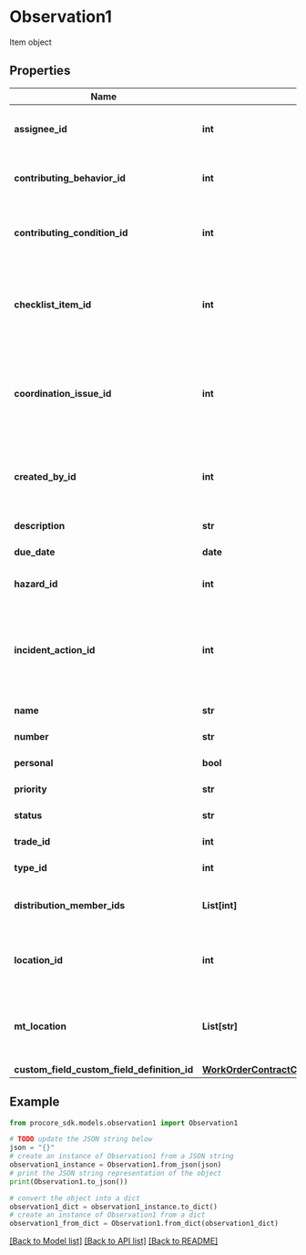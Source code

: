 # Observation1

Item object

## Properties

Name | Type | Description | Notes
------------ | ------------- | ------------- | -------------
**assignee_id** | **int** | The ID of the User that will be assigned to the Observation Item | [optional] 
**contributing_behavior_id** | **int** | The ID of the Contributing Behavior associated to the Observation Item | [optional] 
**contributing_condition_id** | **int** | The ID of the Contributing Condition associated to the Observation Item | [optional] 
**checklist_item_id** | **int** | Sets the origin to the ID of a Checklist Item (Note: the Item&#39;s origin can either be a coordination_issue_id, checklist_list_id or incident_action_id) | [optional] 
**coordination_issue_id** | **int** | Sets the origin to the ID of a Coordination Issue (Note: the Item&#39;s origin can either be a coordination_issue_id, checklist_list_id or incident_action_id) | [optional] 
**created_by_id** | **int** | The ID of the User creating the Observation Item. Only Observations Admin Users can set the creator | [optional] 
**description** | **str** | The Description of the Observation Item | [optional] 
**due_date** | **date** | The Due Date of the Observation Item | [optional] 
**hazard_id** | **int** | The ID of the Hazard associated to the Observation Item | [optional] 
**incident_action_id** | **int** | Sets the origin to the ID of an Incident Action (Note: the Item&#39;s origin can either be a coordination_issue_id, checklist_list_id or incident_action_id) | [optional] 
**name** | **str** | The Name of the Observation Item | 
**number** | **str** | The Number of the Observation Item | [optional] 
**personal** | **bool** | The Privacy status of the Observation Item | [optional] 
**priority** | **str** | The Priority of the Observation Item | [optional] 
**status** | **str** | The Status of the Observation Item | [optional] 
**trade_id** | **int** | The ID of the Trade of the Observation Item | [optional] 
**type_id** | **int** | The ID of the Type of the Observation Item | 
**distribution_member_ids** | **List[int]** | An array of the User IDs of the Observation Item distribution members | [optional] 
**location_id** | **int** | The ID of the Location of the Observation Item. &#x60;location_id&#x60; takes precedence over &#x60;mt_location&#x60;. | [optional] 
**mt_location** | **List[str]** | Use this for creating a new multi-tier or single-tier Location. This will be ignored if &#x60;location_id&#x60; is provided. | [optional] 
**custom_field_custom_field_definition_id** | [**WorkOrderContractCustomFieldCustomFieldDefinitionId**](WorkOrderContractCustomFieldCustomFieldDefinitionId.md) |  | [optional] 

## Example

```python
from procore_sdk.models.observation1 import Observation1

# TODO update the JSON string below
json = "{}"
# create an instance of Observation1 from a JSON string
observation1_instance = Observation1.from_json(json)
# print the JSON string representation of the object
print(Observation1.to_json())

# convert the object into a dict
observation1_dict = observation1_instance.to_dict()
# create an instance of Observation1 from a dict
observation1_from_dict = Observation1.from_dict(observation1_dict)
```
[[Back to Model list]](../README.md#documentation-for-models) [[Back to API list]](../README.md#documentation-for-api-endpoints) [[Back to README]](../README.md)


